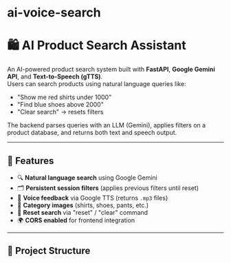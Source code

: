 # ai-voice-search

# 🛍️ AI Product Search Assistant

An AI-powered product search system built with **FastAPI**, **Google Gemini API**, and **Text-to-Speech (gTTS)**.  
Users can search products using natural language queries like:

- "Show me red shirts under 1000"
- "Find blue shoes above 2000"
- "Clear search" → resets filters

The backend parses queries with an LLM (Gemini), applies filters on a product database, and returns both text and speech output.

---

## 🚀 Features

- 🔍 **Natural language search** using Google Gemini
- 🗂️ **Persistent session filters** (applies previous filters until reset)
- 🎤 **Voice feedback** via Google TTS (returns `.mp3` files)
- 🎨 **Category images** (shirts, shoes, pants, etc.)
- 🔄 **Reset search** via "reset" / "clear" command
- 🌍 **CORS enabled** for frontend integration

---

## 📂 Project Structure

